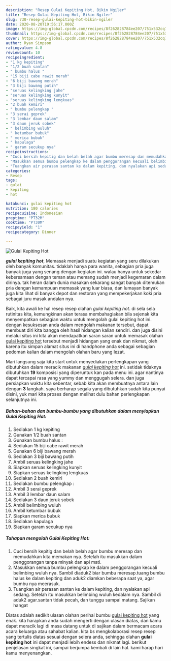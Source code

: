 ```yaml
---
description: "Resep Gulai Kepiting Hot, Bikin Ngiler"
title: "Resep Gulai Kepiting Hot, Bikin Ngiler"
slug: 730-resep-gulai-kepiting-hot-bikin-ngiler
date: 2020-08-20T19:56:17.000Z
image: https://img-global.cpcdn.com/recipes/8f262828784ee207/751x532cq70/gulai-kepiting-hot-foto-resep-utama.jpg
thumbnail: https://img-global.cpcdn.com/recipes/8f262828784ee207/751x532cq70/gulai-kepiting-hot-foto-resep-utama.jpg
cover: https://img-global.cpcdn.com/recipes/8f262828784ee207/751x532cq70/gulai-kepiting-hot-foto-resep-utama.jpg
author: Ryan Simpson
ratingvalue: 4.8
reviewcount: 10
recipeingredient:
- "1 kg kepiting"
- "1/2 buah santan"
- " bumbu halus "
- "15 biji cabe rawit merah"
- "6 biji bawang merah"
- "3 biji bawang putih"
- "seruas kelingking jahe"
- "seruas kelingking kunyit"
- "seruas kelingking lengkuas"
- "2 buah kemiri"
- " bumbu pelengkap "
- "3 serai geprek"
- "3 lembar daun salam"
- "3 daun jeruk sobek"
- " belimbing wuluh"
- " ketumbar bubuk"
- " merica bubuk"
- " kapulaga"
- " garam secukup nya"
recipeinstructions:
- "Cuci bersih kepitig dan belah belah agar bumbu meresap dan memudahkan kita memakan nya. Setelah itu masukkan dalam penggorangan tanpa minyak dan api mati."
- "Masukkan semua bumbu pelengkap ke dalam penggorangan kecuali belimbing wuluh nya. Sambil diaduk2 biar bumbu meresap.tuang bumbu halus ke dalam kepiting dan aduk2 diamkan beberapa saat ya, agar bumbu nya meerasuk."
- "Tuangkan air perasan santan ke dalam kepiting, dan nyalakan api sedang. Setelah itu masukkan belimbing wuluh kedalam nya. Sambil di aduk2 agar.santan tidak pecah, dan tunggu sampai matang. Sajikan hangat"
categories:
- Resep
tags:
- gulai
- kepiting
- hot

katakunci: gulai kepiting hot 
nutrition: 180 calories
recipecuisine: Indonesian
preptime: "PT32M"
cooktime: "PT30M"
recipeyield: "1"
recipecategory: Dinner

---
```



![Gulai Kepiting Hot](https://img-global.cpcdn.com/recipes/8f262828784ee207/751x532cq70/gulai-kepiting-hot-foto-resep-utama.jpg)

<b><i>gulai kepiting hot</i></b>, Memasak menjadi suatu kegiatan yang seru dilakukan oleh banyak komunitas. tidaklah hanya para wanita, sebagian pria juga banyak juga yang senang dengan kegiatan ini. walau hanya untuk sekedar kebersamaan dengan teman atau memang sudah menjadi kegemaran dalam dirinya. tak heran dalam dunia masakan sekarang sangat banyak ditemukan pria dengan kemampuan memasak yang luar biasa, dan lumayan banyak juga kita lihat di banyak depot dan restoran yang mempekerjakan koki pria sebagai juru masak andalan nya.

Baik, kita awali ke hal resep resep olahan <i>gulai kepiting hot</i>. di sela sela rutinitas kita, kemungkinan akan terasa membahagiakan bila sejenak kita menyempatkan sebagian waktu untuk mengolah gulai kepiting hot ini. dengan kesuksesan anda dalam mengolah makanan tersebut, dapat membuat diri kita bangga oleh hasil hidangan kalian sendiri. dan juga disini melalui situs ini kita akan mendapatkan saran saran untuk memasak olahan <u>gulai kepiting hot</u> tersebut menjadi hidangan yang enak dan nikmat, oleh karena itu simpan alamat situs ini di handphone anda sebagai sebagian pedoman kalian dalam mengolah olahan baru yang lezat.




Mari langsung saja kita start untuk menyediakan perlengkapan yang dibutuhkan dalam meracik makanan <u><i>gulai kepiting hot</i></u> ini. setidak tidaknya dibutuhkan <b>19</b> komposisi yang diperuntuk kan pada menu ini. agar nantinya dapat tercapai rasa yang yummy dan menggugah selera. dan juga persiapkan waktu kita sebentar, sebab kita akan membuatnya antara lain dengan <b>3</b> langkah. saya berharap segala yang dibutuhkan sudah kita punyai disini, yuk mari kita proses dengan melihat dulu bahan perlengkapan selanjutnya ini.

<!--inarticleads1-->

##### Bahan-bahan dan bumbu-bumbu yang dibutuhkan dalam menyiapkan Gulai Kepiting Hot:

1. Sediakan 1 kg kepiting
1. Gunakan 1/2 buah santan
1. Gunakan  bumbu halus :
1. Sediakan 15 biji cabe rawit merah
1. Gunakan 6 biji bawang merah
1. Sediakan 3 biji bawang putih
1. Ambil seruas kelingking jahe
1. Siapkan seruas kelingking kunyit
1. Siapkan seruas kelingking lengkuas
1. Sediakan 2 buah kemiri
1. Sediakan  bumbu pelengkap :
1. Ambil 3 serai geprek
1. Ambil 3 lembar daun salam
1. Sediakan 3 daun jeruk sobek
1. Ambil  belimbing wuluh
1. Ambil  ketumbar bubuk
1. Siapkan  merica bubuk
1. Sediakan  kapulaga
1. Siapkan  garam secukup nya




<!--inarticleads2-->

##### Tahapan mengolah Gulai Kepiting Hot:

1. Cuci bersih kepitig dan belah belah agar bumbu meresap dan memudahkan kita memakan nya. Setelah itu masukkan dalam penggorangan tanpa minyak dan api mati.
1. Masukkan semua bumbu pelengkap ke dalam penggorangan kecuali belimbing wuluh nya. Sambil diaduk2 biar bumbu meresap.tuang bumbu halus ke dalam kepiting dan aduk2 diamkan beberapa saat ya, agar bumbu nya meerasuk.
1. Tuangkan air perasan santan ke dalam kepiting, dan nyalakan api sedang. Setelah itu masukkan belimbing wuluh kedalam nya. Sambil di aduk2 agar.santan tidak pecah, dan tunggu sampai matang. Sajikan hangat




Diatas adalah sedikit ulasan olahan perihal bumbu <u>gulai kepiting hot</u> yang enak. kita harapkan anda sudah mengerti dengan ulasan diatas, dan kamu dapat meracik lagi di masa datang untuk di sajikan dalam bermacam acara acara keluarga atau sahabat kalian. kita bs mengkolaborasi resep resep yang tertulis diatas sesuai dengan selera anda, sehingga olahan <b>gulai kepiting hot</b> ini dapat menjadi lebih endess dan nikmat lagi. berikut penjelasan singkat ini, sampai berjumpa kembali di lain hal. kami harap hari kamu menyenangkan.
